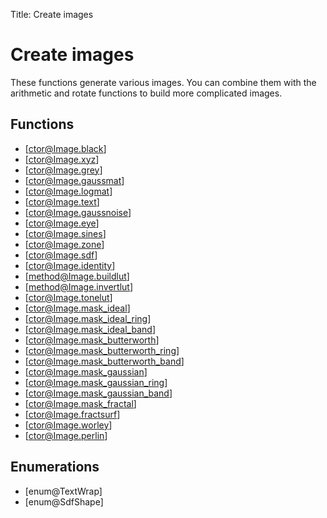 Title: Create images

<!-- libvips/create -->

# Create images

These functions generate various images. You can combine them with
the arithmetic and rotate functions to build more complicated images.

## Functions

* [ctor@Image.black]
* [ctor@Image.xyz]
* [ctor@Image.grey]
* [ctor@Image.gaussmat]
* [ctor@Image.logmat]
* [ctor@Image.text]
* [ctor@Image.gaussnoise]
* [ctor@Image.eye]
* [ctor@Image.sines]
* [ctor@Image.zone]
* [ctor@Image.sdf]
* [ctor@Image.identity]
* [method@Image.buildlut]
* [method@Image.invertlut]
* [ctor@Image.tonelut]
* [ctor@Image.mask_ideal]
* [ctor@Image.mask_ideal_ring]
* [ctor@Image.mask_ideal_band]
* [ctor@Image.mask_butterworth]
* [ctor@Image.mask_butterworth_ring]
* [ctor@Image.mask_butterworth_band]
* [ctor@Image.mask_gaussian]
* [ctor@Image.mask_gaussian_ring]
* [ctor@Image.mask_gaussian_band]
* [ctor@Image.mask_fractal]
* [ctor@Image.fractsurf]
* [ctor@Image.worley]
* [ctor@Image.perlin]

## Enumerations

* [enum@TextWrap]
* [enum@SdfShape]
